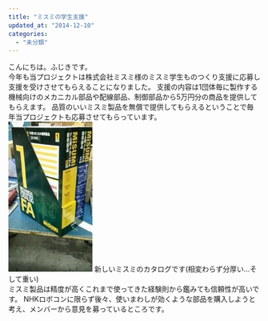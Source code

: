 ```yaml
---
title: "ミスミの学生支援"
updated_at: "2014-12-10"
categories: 
  - "未分類"
---
```


こんにちは。ふじきです。  
今年も当プロジェクトは株式会社ミスミ様のミスミ学生ものつくり支援に応募し支援を受けさせてもらえることになりました。 支援の内容は1団体毎に製作する機械向けのメカニカル部品や配線部品、制御部品から5万円分の商品を提供してもらえます。 品質のいいミスミ製品を無償で提供してもらえるということで毎年当プロジェクトも応募させてもらっています。  
[![20141204_163051_155](images/20141204_163051_155-168x300.jpg)](http://www.fortefibre.net/blog/wp-content/uploads/2014/12/20141204_163051_155.jpg) 新しいミスミのカタログです(相変わらず分厚い…そして重い)  
ミスミ製品は精度が高くこれまで使ってきた経験則から鑑みても信頼性が高いです。 NHKロボコンに限らず後々、使いまわしが効くような部品を購入しようと考え、メンバーから意見を募っているところです。
